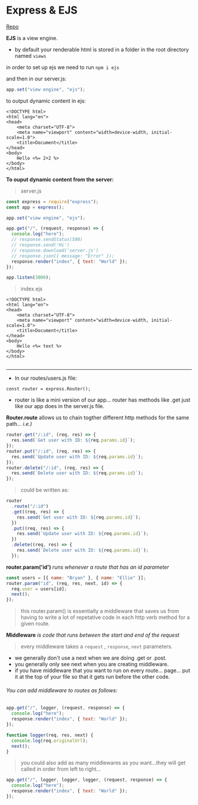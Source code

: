 # Express & EJS

[Repo](https://github.com/gunerbr/EJS-Practice)

**EJS** is a view engine.

- by default your renderable html is stored in a folder in the root directory named `views`

in order to set up ejs we need to run
`npm i ejs`

and then in our server.js:

```js
app.set("view engine", "ejs");
```

to output dynamic content in ejs:

```ejs
<!DOCTYPE html>
<html lang="en">
<head>
    <meta charset="UTF-8">
    <meta name="viewport" content="width=device-width, initial-scale=1.0">
    <title>Document</title>
</head>
<body>
    Hello <%= 2+2 %>
</body>
</html>

```

**To ouput dynamic content from the server:**

> server.js

```js
const express = require("express");
const app = express();

app.set("view engine", "ejs");

app.get("/", (request, response) => {
  console.log("here");
  // response.sendStatus(500)
  // response.send('Hi')
  // response.download('server.js')
  // response.json({ message: "Error" });
  response.render("index", { text: "World" });
});

app.listen(3000);
```

> index.ejs

```ejs
<!DOCTYPE html>
<html lang="en">
<head>
    <meta charset="UTF-8">
    <meta name="viewport" content="width=device-width, initial-scale=1.0">
    <title>Document</title>
</head>
<body>
    Hello <%= text %>
</body>
</html>


```

---

- In our routes/users.js file:

`const router = express.Router();`

- router is like a mini version of our app... router has methods like .get just like our app does in the server.js file.

**Router.route** allows us to chain togther different http methods for the same path... _i.e.)_

```js
router.get("/:id", (req, res) => {
  res.send(`Get user with ID: ${req.params.id}`);
});
router.put("/:id", (req, res) => {
  res.send(`Update user with ID: ${req.params.id}`);
});
router.delete("/:id", (req, res) => {
  res.send(`Delete user with ID: ${req.params.id}`);
});
```

> could be written as:

```js
router
  .route("/:id")
  .get((req, res) => {
    res.send(`Get user with ID: ${req.params.id}`);
  })
  .put((req, res) => {
    res.send(`Update user with ID: ${req.params.id}`);
  })
  .delete((req, res) => {
    res.send(`Delete user with ID: ${req.params.id}`);
  });
```

**router.param('id')** _runs whenever a route that has an id parameter_

```js
const users = [{ name: "Bryan" }, { name: "Ellie" }];
router.param("id", (req, res, next, id) => {
  req.user = users[id];
  next();
});
```

> this router.param() is essentially a middleware that saves us from having to write a lot of repetative code in each http verb method for a given route.

**Middleware** _is code that runs between the start and end of the request_

> every middleware takes a `request` , `response`, `next` parameters.

- we generally don't use a next when we are doing .get or .post.
- you generally only see next when you are creating middleware.
- if you have middleware that you want to run on every route... page... put it at the top of your file so that it gets run before the other code.

###### You can add middleware to routes as follows:

```js
app.get("/", logger, (request, response) => {
  console.log("here");
  response.render("index", { text: "World" });
});

function logger(req, res, next) {
  console.log(req.originalUrl);
  next();
}
```

> you could also add as many middlewares as you want...they will get called in order from left to right...

```js
app.get("/", logger, logger, logger, (request, response) => {
  console.log("here");
  response.render("index", { text: "World" });
});
```
